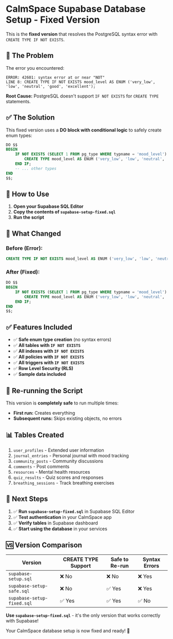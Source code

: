 # CalmSpace Supabase Database Setup - Fixed Version

This is the **fixed version** that resolves the PostgreSQL syntax error with `CREATE TYPE IF NOT EXISTS`.

## 🐛 The Problem

The error you encountered:
```
ERROR: 42601: syntax error at or near "NOT"
LINE 8: CREATE TYPE IF NOT EXISTS mood_level AS ENUM ('very_low', 'low', 'neutral', 'good', 'excellent');
```

**Root Cause:** PostgreSQL doesn't support `IF NOT EXISTS` for `CREATE TYPE` statements.

## ✅ The Solution

This fixed version uses a **DO block with conditional logic** to safely create enum types:

```sql
DO $$
BEGIN
    IF NOT EXISTS (SELECT 1 FROM pg_type WHERE typname = 'mood_level') THEN
        CREATE TYPE mood_level AS ENUM ('very_low', 'low', 'neutral', 'good', 'excellent');
    END IF;
    -- ... other types
END
$$;
```

## 🚀 How to Use

1. **Open your Supabase SQL Editor**
2. **Copy the contents of `supabase-setup-fixed.sql`**
3. **Run the script**

## 🔧 What Changed

### **Before (Error):**
```sql
CREATE TYPE IF NOT EXISTS mood_level AS ENUM ('very_low', 'low', 'neutral', 'good', 'excellent');
```

### **After (Fixed):**
```sql
DO $$
BEGIN
    IF NOT EXISTS (SELECT 1 FROM pg_type WHERE typname = 'mood_level') THEN
        CREATE TYPE mood_level AS ENUM ('very_low', 'low', 'neutral', 'good', 'excellent');
    END IF;
END
$$;
```

## ✅ Features Included

- ✅ **Safe enum type creation** (no syntax errors)
- ✅ **All tables with `IF NOT EXISTS`**
- ✅ **All indexes with `IF NOT EXISTS`**
- ✅ **All policies with `IF NOT EXISTS`**
- ✅ **All triggers with `IF NOT EXISTS`**
- ✅ **Row Level Security (RLS)**
- ✅ **Sample data included**

## 🔄 Re-running the Script

This version is **completely safe** to run multiple times:
- **First run:** Creates everything
- **Subsequent runs:** Skips existing objects, no errors

## 📊 Tables Created

1. `user_profiles` - Extended user information
2. `journal_entries` - Personal journal with mood tracking
3. `community_posts` - Community discussions
4. `comments` - Post comments
5. `resources` - Mental health resources
6. `quiz_results` - Quiz scores and responses
7. `breathing_sessions` - Track breathing exercises

## 🎯 Next Steps

1. ✅ **Run `supabase-setup-fixed.sql`** in Supabase SQL Editor
2. ✅ **Test authentication** in your CalmSpace app
3. ✅ **Verify tables** in Supabase dashboard
4. ✅ **Start using the database** in your services

## 🆚 Version Comparison

| Version | CREATE TYPE Support | Safe to Re-run | Syntax Errors |
|---------|-------------------|----------------|---------------|
| `supabase-setup.sql` | ❌ No | ❌ No | ❌ Yes |
| `supabase-setup-safe.sql` | ❌ No | ✅ Yes | ❌ Yes |
| `supabase-setup-fixed.sql` | ✅ Yes | ✅ Yes | ✅ No |

**Use `supabase-setup-fixed.sql`** - it's the only version that works correctly with Supabase!

Your CalmSpace database setup is now fixed and ready! 🚀
